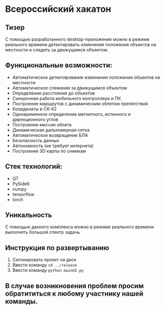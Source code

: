 # Всероссийский хакатон

## Тизер
С помощью разработанного desktop-приложения можно в режиме реального времени детектировать изменения положения объектов на местности и следить за движущимся объектом.

## Функциональные возможности:
- Автоматическое детектирование изменения положения объектов на местности
- Автоматическое слежения за движущимся объектом
- Определение расстояния до объектов
- Синхронная работа мобильного контроллера и ПК
- Построение маршрутов с динамическим облетом препятствий
- Координаты в СК-42
- Одновременное определение магнитного, истинного и дирекционного углов
- Построение миссии облета
- Динамическая дальномерная сетка
- Автоматическое возвращение БЛА
- Безопасность данных
- Автономность (не требует интернета)
- Построение 3D карты по снимкам

## Стек технологий:

* QT
* PySide6
* numpy
* tensorflow
* torch

## Уникальность
С помощью данного комплекса можно в режиме реального времени выполнять большой спектр задачь

## Инструкция по развертыванию
1. Склонировать проект на диск
2. Ввести команду `cd ../release`
3. Ввести команду `python mainUI.py`

## В случае возникновения проблем просим обратититься к любому участнику нашей команды.
